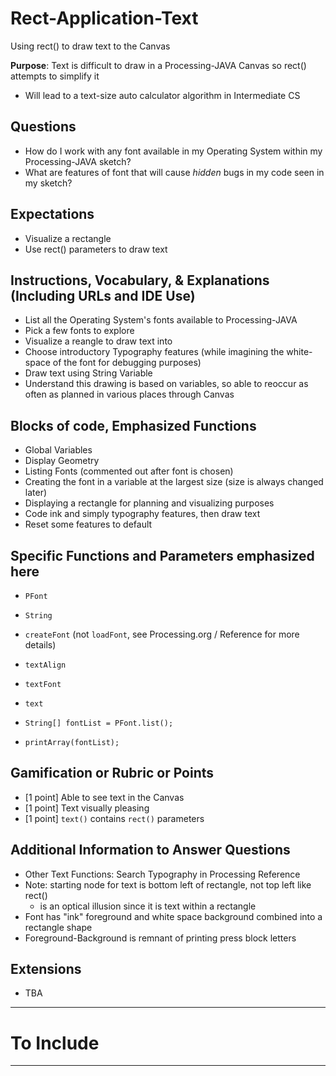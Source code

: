 # Rect-Application-Text
Using rect() to draw text to the Canvas

**Purpose**: Text is difficult to draw in a Processing-JAVA Canvas so rect() attempts to simplify it
- Will lead to a text-size auto calculator algorithm in Intermediate CS

## Questions
- How do I work with any font available in my Operating System within my Processing-JAVA sketch?
- What are features of font that will cause *hidden* bugs in my code seen in my sketch?

## Expectations
- Visualize a rectangle
- Use rect() parameters to draw text

## Instructions, Vocabulary, & Explanations (Including URLs and IDE Use)
- List all the Operating System's fonts available to Processing-JAVA
- Pick a few fonts to explore
- Visualize a reangle to draw text into
- Choose introductory Typography features (while imagining the white-space of the font for debugging purposes)
- Draw text using String Variable
- Understand this drawing is based on variables, so able to reoccur as often as planned in various places through Canvas

## Blocks of code, Emphasized Functions
- Global Variables
- Display Geometry
- Listing Fonts (commented out after font is chosen)
- Creating the font in a variable at the largest size (size is always changed later)
- Displaying a rectangle for planning and visualizing purposes
- Code ink and simply typography features, then draw text
- Reset some features to default

## Specific Functions and Parameters emphasized here
- `PFont`
- `String`
- `createFont` (not `loadFont`, see Processing.org / Reference for more details)
- `textAlign`
- `textFont`
- `text`

- `String[] fontList = PFont.list();`
- `printArray(fontList);`

## Gamification or Rubric or Points
- [1 point] Able to see text in the Canvas
- [1 point] Text visually pleasing
- [1 point] `text()` contains `rect()` parameters

## Additional Information to Answer Questions
- Other Text Functions: Search Typography in Processing Reference
- Note: starting node for text is bottom left of rectangle, not top left like rect()
  - is an optical illusion since it is text within a rectangle
- Font has "ink" foreground and white space background combined into a rectangle shape
- Foreground-Background is remnant of printing press block letters

## Extensions
- TBA

---

# To Include


---
